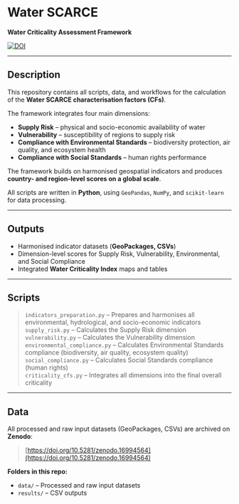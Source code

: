# Water SCARCE  

**Water Criticality Assessment Framework**

[![DOI](https://zenodo.org/badge/DOI/10.5281/zenodo.16994564.svg)](https://doi.org/10.5281/zenodo.16994564)

---

## Description

This repository contains all scripts, data, and workflows for the calculation of the **Water SCARCE characterisation factors (CFs)**.  

The framework integrates four main dimensions:

- **Supply Risk** – physical and socio-economic availability of water  
- **Vulnerability** – susceptibility of regions to supply risk  
- **Compliance with Environmental Standards** – biodiversity protection, air quality, and ecosystem health  
- **Compliance with Social Standards** – human rights performance  

The framework builds on harmonised geospatial indicators and produces **country- and region-level scores on a global scale**.  

All scripts are written in **Python**, using `GeoPandas`, `NumPy`, and `scikit-learn` for data processing.

---

## Outputs
- Harmonised indicator datasets (**GeoPackages, CSVs**)  
- Dimension-level scores for Supply Risk, Vulnerability, Environmental, and Social Compliance  
- Integrated **Water Criticality Index** maps and tables  

---

## Scripts

> `indicators_preparation.py` – Prepares and harmonises all environmental, hydrological, and socio-economic indicators  
> `supply_risk.py` – Calculates the Supply Risk dimension  
> `vulnerability.py` – Calculates the Vulnerability dimension  
> `environmental_compliance.py` – Calculates Environmental Standards compliance (biodiversity, air quality, ecosystem quality)  
> `social_compliance.py` – Calculates Social Standards compliance (human rights)  
> `criticality_cfs.py` – Integrates all dimensions into the final overall criticality  

---

## Data

All processed and raw input datasets (GeoPackages, CSVs) are archived on **Zenodo**:  

> [https://doi.org/10.5281/zenodo.16994564](https://doi.org/10.5281/zenodo.16994564)  

**Folders in this repo:**  
- `data/` – Processed and raw input datasets  
- `results/` – CSV outputs 



